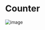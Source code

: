 # Counter

![image](https://github.com/pranathi-jayanthi/counter/assets/113671307/b39f0849-1547-48a8-8523-ac6f4833d96a)
